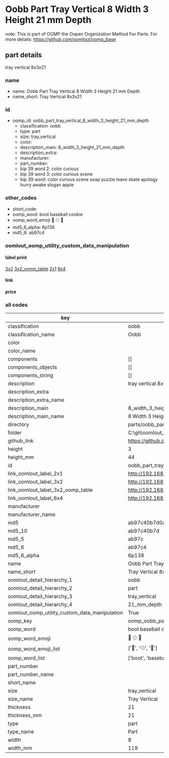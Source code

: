 # Oobb Part Tray Vertical 8 Width 3 Height 21 mm Depth  

note: This is part of OOMP the Oopen Organization Method For Parts. For more details: https://github.com/oomlout/oomp_base

##  part details
  



tray vertical 8x3x21



### name
* name: Oobb Part Tray Vertical 8 Width 3 Height 21 mm Depth
* name_short: Tray Vertical 8x3x21 
### id
* oomp_id: oobb_part_tray_vertical_8_width_3_height_21_mm_depth
  * classification: oobb
  * type: part
  * size: tray_vertical
  * color: 
  * description_main: 8_width_3_height_21_mm_depth
  * description_extra: 
  * manufacturer: 
  * part_number: 
  * bip 39 word 2: color curious
  * bip 39 word 3: color curious scene
  * bip 39 word: color curious scene soap puzzle leave skate apology hurry awake slogan apple

### other_codes
* short_code: 
* oomp_word: boot baseball cookie
* oomp_word_emoji :boot: :baseball: :cookie:
* md5_6_alpha: 6p138
* md5_6: ab97c4






### oomlout_oomp_utility_custom_data_manipulation
#### label print
[3x2](http://192.168.1.245:1112/?label=oomp%206p138)
[3x2_oomp_table](http://192.168.1.108:1112/?label=oomp%206p138)
[2x1](http://192.168.1.242:1112/?label=oomp%206p138)
[6x4](http://192.168.1.55:1112/?label=oomp%206p138)    

#### link

                              

#### price







### all codes 
| key | value |  
| --- | --- |  
| classification | oobb |  
| classification_name | Oobb |  
| color |  |  
| color_name |  |  
| components | [] |  
| components_objects | [] |  
| components_string | [] |  
| description | tray vertical 8x3x21 |  
| description_extra |  |  
| description_extra_name |  |  
| description_main | 8_width_3_height_21_mm_depth |  
| description_main_name | 8 Width 3 Height 21 mm Depth |  
| directory | parts/oobb_part_tray_vertical_8_width_3_height_21_mm_depth |  
| folder | C:\gh\oomlout_oobb_version_4_generated_parts\parts\oobb_part_tray_vertical_8_width_3_height_21_mm_depth |  
| github_link | https://github.com/oomlout/oomlout_oomp_part_src/tree/main/parts/oobb_part_tray_vertical_8_width_3_height_21_mm_depth |  
| height | 3 |  
| height_mm | 44 |  
| id | oobb_part_tray_vertical_8_width_3_height_21_mm_depth |  
| link_oomlout_label_2x1 | http://192.168.1.242:1112/?label=oomp%206p138 |  
| link_oomlout_label_3x2 | http://192.168.1.245:1112/?label=oomp%206p138 |  
| link_oomlout_label_3x2_oomp_table | http://192.168.1.108:1112/?label=oomp%206p138 |  
| link_oomlout_label_6x4 | http://192.168.1.55:1112/?label=oomp%206p138 |  
| manufacturer |  |  
| manufacturer_name |  |  
| md5 | ab97c40b7d0a7941fbd77cdb810d796d |  
| md5_10 | ab97c40b7d |  
| md5_5 | ab97c |  
| md5_6 | ab97c4 |  
| md5_6_alpha | 6p138 |  
| name | Oobb Part Tray Vertical 8 Width 3 Height 21 mm Depth |  
| name_short | Tray Vertical 8x3x21  |  
| oomlout_detail_hierarchy_1 | oobb |  
| oomlout_detail_hierarchy_2 | part |  
| oomlout_detail_hierarchy_3 | tray_vertical |  
| oomlout_detail_hierarchy_4 | 21_mm_depth |  
| oomlout_oomp_utility_custom_data_manipulation | True |  
| oomp_key | oomp_oobb_part_tray_vertical_8_width_3_height_21_mm_depth |  
| oomp_word | boot baseball cookie |  
| oomp_word_emoji | :boot: :baseball: :cookie: |  
| oomp_word_emoji_list | [':boot:', ':baseball:', ':cookie:'] |  
| oomp_word_list | ['boot', 'baseball', 'cookie'] |  
| part_number |  |  
| part_number_name |  |  
| short_name |  |  
| size | tray_vertical |  
| size_name | Tray Vertical |  
| thickness | 21 |  
| thickness_mm | 21 |  
| type | part |  
| type_name | Part |  
| width | 8 |  
| width_mm | 119 |  
